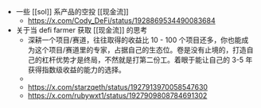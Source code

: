 - 一些 [[sol]] 系产品的空投 [[现金流]]
	- https://x.com/Cody_DeFi/status/1928869534490083684
- 关于当 defi farmer 获取 [[现金流]] 的思考
	- 深耕一个项目/赛道，往往取得的收益比 10 - 100 个项目还多，你也能成为这个项目/赛道里的专家，占据自己的生态位。卷是没有止境的，打造自己的杠杆优势才是终局，不然就是打第二份工。着眼于能让自己的 3-5 年获得指数级收益的能力的选择。
	-
	- https://x.com/starzqeth/status/1927913970058547630
	- https://x.com/rubywxt1/status/1927909808784691302